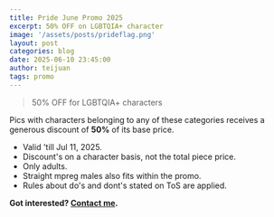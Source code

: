 ```yaml
---
title: Pride June Promo 2025
excerpt: 50% OFF on LGBTQIA+ character
image: '/assets/posts/prideflag.png'
layout: post
categories: blog
date: 2025-06-10 23:45:00
author: teijuan
tags: promo
---
```


> 50% OFF for LGBTQIA+ characters

Pics with characters belonging to any of these categories receives a generous discount of **50%** of its base price.

- Valid 'till Jul 11, 2025.
- Discount's on a character basis, not the total piece price.
- Only adults.
- Straight mpreg males also fits within the promo.
- Rules about do's and dont's stated on ToS are applied.

**Got interested? [Contact me](/contact).** 


